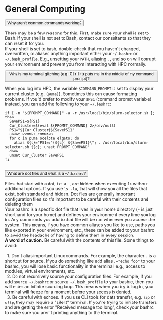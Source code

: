 # General Computing

<link rel="stylesheet" href="../../../overrides/animated_dropdown.css">
<link rel="stylesheet" href="../../../overrides/prism.css">
<link rel="stylesheet" href="../../../overrides/spacing.css">

<html>

<button class="collapsible">Why aren't common commands working?</button>
<div class="content">
  <p>There may be a few reasons for this. First, make sure your shell is set to Bash. If your shell is not set to Bash, contact our consultants so that they can reset it for you.
  <br>
  If your shell is set to bash, double-check that you haven't changed, overwritten, or aliased anything important either your <code>~/.bashrc</code> or <code>~/.bash_profile</code>. E.g., unsetting your <code>PATH</code>, aliasing <code>.</code>, and so on will corrupt your environment and prevent you from interacting with HPC normally. 
  </p>
</div>

<button class="collapsible">Why is my terminal glitching (e.g. <kbd>Ctrl</kbd>+<kbd>a</kbd> puts me in the middle of my command prompt)?</button>
<div class="content">
  <p>When you log into HPC, the variable <code>$COMMAND_PROMPT</code> is set to display your current cluster (e.g. <code>(puma)</code>). Sometimes this can cause formatting problems. If you'd prefer to modify your <code>$PS1</code> (command prompt variable) instead, you can add the following to your <code>~/.bashrc</code>:
  <br>
  <pre><code class="language-bash">if [ -n "${PROMPT_COMMAND}" -a -r /usr/local/bin/slurm-selector.sh ]; then
  SavePS1=${PS1}
  Cur_Cluster=$(eval ${PROMPT_COMMAND} 2>/dev/null)
  PS1="${Cur_Cluster}${SavePS1}"
  unset PROMPT_COMMAND
  for c in puma ocelote elgato; do
    alias ${c}="PS1=\"(${c}) ${SavePS1}\"; . /usr/local/bin/slurm-selector.sh ${c}; unset PROMPT_COMMAND"
  done
  unset Cur_Cluster SavePS1
fi
  </code></pre>
  </p>
</div>

<button class="collapsible">What are dot files and what is a <code>~/.bashrc</code>?</button>
<div class="content">
  <p>Files that start with a dot, i.e. a <code>.</code>, are hidden when executing <code>ls</code> without additional options. If you use <code>ls -la</code>, that will show you all the files that exist, both standard and hidden. Dot files are generally important configuration files so it's important to be careful with their contents and deleting them. 
  <br>
  Your bashrc is a specific dot file that lives in your home directory (<code>~</code> is just shorthand for your home) and defines your environment every time you log in. Any commands you add to that file will be run whenever you access the system. This means, if you have common aliases you like to use, paths you like exported in your environment, etc., these can be added to your bashrc to avoid the headache of having to define them in every session.
  <br>
  <b>A word of caution.</b> Be careful with the contents of this file. Some things to avoid:
  <br><br>
    &ensp;1. Don't alias important Linux commands. For example, the character <code>.</code> is a shortcut for source. If you do something like add alias <code>.="echo foo"</code> to your bashrc, you will lose basic functionality in the terminal, e.g., access to modules, virtual environments, etc. 
    <br>
    &ensp;2. Do not recursively source your configuration files. For example, if you add <code>source ~/.bashrc</code> or <code>source ~/.bash_profile</code> to your bashrc, then you will enter an infinite sourcing loop. This means when you try to log in, your terminal will freeze for a moment before your access is denied. 
    <br>
    &ensp;3. Be careful with echoes. If you use CLI tools for data transfer, e.g. <code>scp</code> or <code>sftp</code>, they may require a "silent" terminal. If you're trying to initiate transfers and are getting the error "Received message too long", check your bashrc to make sure you aren't printing anything to the terminal. 
  </p>
</div>

<div class="vertical-space"></div>
<script src="../../../overrides/animated_dropdown.js"></script>
<script src="../../../overrides/prism.js"></script>

</html>